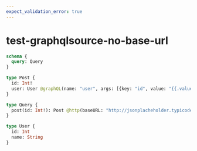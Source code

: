 ```yaml
---
expect_validation_error: true
---
```


# test-graphqlsource-no-base-url

```graphql @server
schema {
  query: Query
}

type Post {
  id: Int!
  user: User @graphQL(name: "user", args: [{key: "id", value: "{{.value.userId}}"}])
}

type Query {
  post(id: Int!): Post @http(baseURL: "http://jsonplacheholder.typicode.com", path: "/posts/{{.args.id}}")
}

type User {
  id: Int
  name: String
}
```
